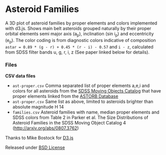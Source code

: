 # Asteroid Families

 A 3D plot of asteroid families by proper elements and colors implemented with d3.js. Shows main belt asteroids grouped naturally by their proper orbital elements semi major axis (a<sub>p</sub>), inclination (sin i<sub>p</sub>) and eccentricity (e<sub>p</sub>). The color coding is from diagnostic colors indicative of composition `astar = 0.89 * (g - r) + 0.45 * (r - i) - 0.57` and `i - z`, calculated from SDSS filter bands u, g, r, i, z (See paper linked below for details).

### Files

__CSV data files__

* `ast-proper.csv` Comma separated list of proper elements a,e,i  and colors for all asteroids from the [SDSS Moving Objects Catalog](http://www.astro.washington.edu/users/ivezic/sdssmoc/sdssmoc.html) that have proper elements linked from the [ASTORB Database](ftp://ftp.lowell.edu/pub/elgb/astorb.html)
* `ast-proper.csv` Same list as above, limited to asteroids brighter than absolute magnitude H 14
* `families.csv` Asteroid families with name, median proper elements and SDSS colors from Table 2 in Parker et al. The Size Distributions of Asteroid Families in the SDSS Moving Object Catalog 4 (http://arxiv.org/abs/0807.3762)


Thanks to Mike Bostock for [D3.js](http://d3js.org/) 

Released under [BSD License](LICENSE)